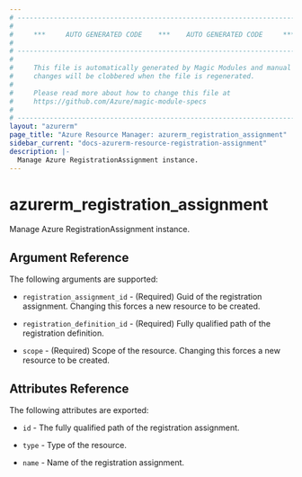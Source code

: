 ```yaml
---
# ----------------------------------------------------------------------------
#
#     ***     AUTO GENERATED CODE    ***    AUTO GENERATED CODE     ***
#
# ----------------------------------------------------------------------------
#
#     This file is automatically generated by Magic Modules and manual
#     changes will be clobbered when the file is regenerated.
#
#     Please read more about how to change this file at
#     https://github.com/Azure/magic-module-specs
#
# ----------------------------------------------------------------------------
layout: "azurerm"
page_title: "Azure Resource Manager: azurerm_registration_assignment"
sidebar_current: "docs-azurerm-resource-registration-assignment"
description: |-
  Manage Azure RegistrationAssignment instance.
---
```


# azurerm_registration_assignment

Manage Azure RegistrationAssignment instance.


## Argument Reference

The following arguments are supported:

* `registration_assignment_id` - (Required) Guid of the registration assignment. Changing this forces a new resource to be created.

* `registration_definition_id` - (Required) Fully qualified path of the registration definition.

* `scope` - (Required) Scope of the resource. Changing this forces a new resource to be created.

## Attributes Reference

The following attributes are exported:

* `id` - The fully qualified path of the registration assignment.

* `type` - Type of the resource.

* `name` - Name of the registration assignment.

